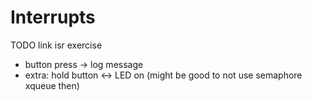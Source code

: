 # Interrupts

TODO link isr exercise
- button press -> log message
- extra: hold button <-> LED on (might be good to not use semaphore xqueue then)